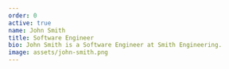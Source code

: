 ```yaml
---
order: 0
active: true
name: John Smith
title: Software Engineer
bio: John Smith is a Software Engineer at Smith Engineering.
image: assets/john-smith.png
---
```

